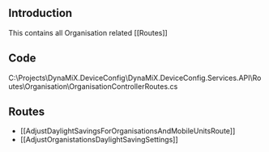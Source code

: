 
## Introduction

This contains all Organisation related [[Routes]]

## Code

C:\Projects\DynaMiX.DeviceConfig\DynaMiX.DeviceConfig.Services.API\Routes\Organisation\OrganisationControllerRoutes.cs

## Routes

- [[AdjustDaylightSavingsForOrganisationsAndMobileUnitsRoute]]
- [[AdjustOrganistationsDaylightSavingSettings]]


